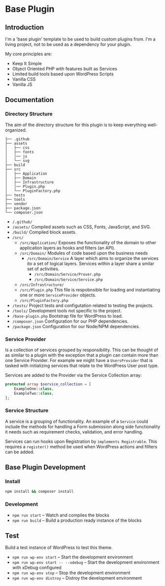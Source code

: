# Base Plugin

## Introduction

I'm a 'base plugin' template to be used to build custom plugins from.
I'm a living project, not to be used as a dependency for your plugin.

My core principles are:

- Keep It Simple
- Object Oriented PHP with features built as Services
- Limited build tools based upon WordPress Scripts
- Vanilla CSS
- Vanilla JS

## Documentation

### Directory Structure

The aim of the directory structure for this plugin is to keep everything well-organized.

```
├── .github
├── assets
│   ├── css
│   ├── fonts
│   │── js
│   └── svg
├── build
├── src
│   ├── Application
│   ├── Domain
│   ├── Infrastructure
│   │── Plugin.php
│   └── PluginFactory.php
├── tests
├── tools
├── vendor
├── package.json
└── composer.json
```

- `/.github/`
- `/assets/` Compiled assets such as CSS, Fonts, JavaScript, and SVG.
- `/build/` Compiled block assets.
- `/src/`
  - `/src/Application/` Exposes the functionality of the domain to other application layers as hooks and filters (an API).
  - `/src/Domain/` Modules of code based upon the business needs
    - `/src/Domain/Service` A layer which aims to organize the services ito a set of logical layers. Services within a layer share a smilar set of activities.
      - `/src/Domain/Service/Prover.php`
      - `/src/Domain/Service/Service.php`
  - `/src/Infrastructure/`
  - `/src/Plugin.php` This file is respobnsible for loading and instantiating one or more `ServiceProvider` objects.
  - `/src/PluginFactory.php`
- `/tests/` Project tests and configutation related to testing the projects.
- `/tools/` Development tools not specific to the project.
- `/base-plugin.php` Bootstrap file for WordPress to load.
- `/composer.json` Configuration for our PHP dependencies.
- `/package.json` Configuration for our Node/NPM dependencies.

### Service Provider

Is a collection of services grouped by responsibility. This can be thought of as similar to a plugin with the exception that a plugin can contain more than one Service Provider. For example we might have a `UsersProvider` that is tasked with initializing services that relate to the WordPress User post type.

Services are added to the Provider via the Service Collection array:

```php
protected array $service_collection = [
	ExampleOne::class,
	ExampleTwo::class,
];
```

### Service Structure

A service is a grouping of functionality. An example of a `Service` could include the methods for handling a Form submission along side functionality it needs such as requirement checks, validation, and error handling.

Services can run hooks upon Registration by `implements Registrable`.
This requires a `register()` method be used when WordPress actions and fillters can be added.

## Base Plugin Development

### Install

```sh
npm install && composer install
```

### Development

- `npm run start` – Watch and compiles the blocks
- `npm run build` – Build a production ready instance of the blocks

## Test

Build a test instance of WordPress to test this theme.

- `npm run wp-env start` – Start the development environment
- `npm run wp-env start -- --xdebug` – Start the development environment with xDebug configured
- `npm run wp-env stop` – Stop the development environment
- `npm run wp-env distroy` – Distroy the development environment
